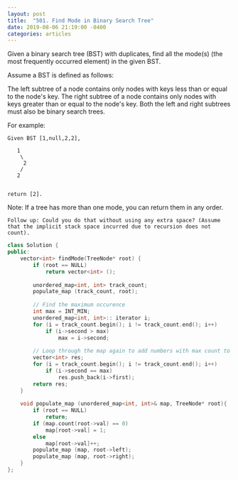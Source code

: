 ```yaml
---
layout: post
title:  "501. Find Mode in Binary Search Tree"
date: 2019-08-06 21:19:00 -0400
categories: articles
---
```

Given a binary search tree (BST) with duplicates, find all the mode(s) (the most frequently occurred element) in the given BST.

Assume a BST is defined as follows:

The left subtree of a node contains only nodes with keys less than or equal to the node's key.
The right subtree of a node contains only nodes with keys greater than or equal to the node's key.
Both the left and right subtrees must also be binary search trees.
 

For example:
```
Given BST [1,null,2,2],

   1
    \
     2
    /
   2
 

return [2].
```
Note: If a tree has more than one mode, you can return them in any order.
```
Follow up: Could you do that without using any extra space? (Assume that the implicit stack space incurred due to recursion does not count).
```
```c++
class Solution {
public:
    vector<int> findMode(TreeNode* root) {
        if (root == NULL)
            return vector<int> ();
        
        unordered_map<int, int> track_count;
        populate_map (track_count, root);
        
		// Find the maximum occurence
        int max = INT_MIN;
        unordered_map<int, int>:: iterator i;
        for (i = track_count.begin(); i != track_count.end(); i++)
            if (i->second > max)
                max = i->second;
        
		// Loop through the map again to add numbers with max count to vector 
        vector<int> res;
        for (i = track_count.begin(); i != track_count.end(); i++)
            if (i->second == max)
                res.push_back(i->first);
        return res;
    }
    
    void populate_map (unordered_map<int, int>& map, TreeNode* root){
        if (root == NULL)
            return;
        if (map.count(root->val) == 0)
            map[root->val] = 1;
        else
            map[root->val]++;
        populate_map (map, root->left);
        populate_map (map, root->right);
    }
};
```